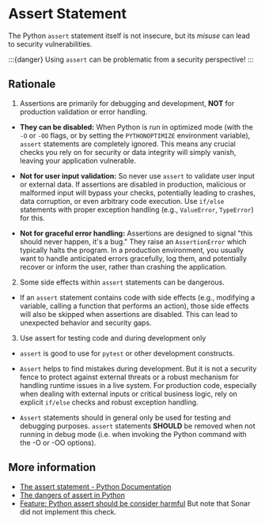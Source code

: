 # Assert Statement

The Python `assert` statement itself is not insecure, but its *misuse* can lead to security vulnerabilities. 

:::{danger} 
Using `assert` can be problematic from a security perspective!
:::


## Rationale

1. Assertions are primarily for debugging and development, **NOT** for production validation or error handling.

* **They can be disabled:** When Python is run in optimized mode (with the `-O` or `-OO` flags, or by setting the `PYTHONOPTIMIZE` environment variable), `assert` statements are completely ignored. This means any crucial checks you rely on for security or data integrity will simply vanish, leaving your application vulnerable.

* **Not for user input validation:** So never use `assert` to validate user input or external data. If assertions are disabled in production, malicious or malformed input will bypass your checks, potentially leading to crashes, data corruption, or even arbitrary code execution. Use `if/else` statements with proper exception handling (e.g., `ValueError`, `TypeError`) for this.

* **Not for graceful error handling:** Assertions are designed to signal "this should never happen, it's a bug." They raise an `AssertionError` which typically halts the program. In a production environment, you usually want to handle anticipated errors gracefully, log them, and potentially recover or inform the user, rather than crashing the application.

2. Some side effects within `assert` statements can be dangerous.

* If an `assert` statement contains code with side effects (e.g., modifying a variable, calling a function that performs an action), those side effects will also be skipped when assertions are disabled. This can lead to unexpected behavior and security gaps.

3. Use assert for testing code and during development only

* `assert` is good to use for `pytest` or other development constructs. 

* `Assert` helps to find mistakes during development. But it is not a security fence to protect against external threats or a robust mechanism for handling runtime issues in a live system. For production code, especially when dealing with external inputs or critical business logic, rely on explicit `if/else` checks and robust exception handling.

 * `Assert` statements should in general only be used for testing and debugging purposes. 
 `assert` statements **SHOULD** be removed when not running in debug mode (i.e. when invoking the Python command with the -O or -OO options).




## More information

* [The assert statement - Python Documentation](https://docs.python.org/3/reference/simple_stmts.html#the-assert-statement)
* [The dangers of assert in Python](https://snyk.io/blog/the-dangers-of-assert-in-python/)
* [Feature: Python assert should be consider harmful](https://community.sonarsource.com/t/feature-python-assert-should-be-consider-harmful/38501) But note that Sonar did not implement this check.